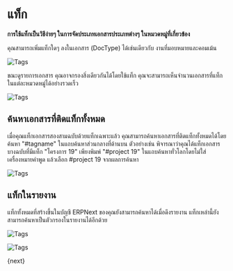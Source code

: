<!-- add-breadcrumbs -->
# แท็ก

**การใช้แท็กเป็นวิธีง่ายๆ ในการจัดประเภทเอกสารประเภทต่างๆ ในหมวดหมู่ที่เกี่ยวข้อง**

คุณสามารถเพิ่มแท็กใดๆ ลงในเอกสาร (DocType) ได้เช่นเดียวกับ งานที่มอบหมายและคอมเม้น

![Tags](/docs/assets/img/using-erpnext/using-tags-1.gif)

ขณะดูรายการเอกสาร คุณอาจกรองสิ่งเดียวกันได้โดยใช้แท็ก คุณจะสามารถเห็นจำนวนเอกสารที่แท็กในแต่ละหมวดหมู่ได้อย่างรวดเร็ว

![Tags](/docs/assets/img/using-erpnext/using-tags-2.png)

## ค้นหาเอกสารที่ติดแท็กทั้งหมด

เมื่อคุณแท็กเอกสารสองสามฉบับด้วยแท็กเฉพาะแล้ว คุณสามารถค้นหาเอกสารที่ติดแท็กทั้งหมดได้โดยค้นหา "#tagname" ในแถบค้นหาส่วนกลางที่ด้านบน ตัวอย่างเช่น พิจารณาว่าคุณได้แท็กเอกสารบางฉบับที่มีแท็ก "โครงการ 19" เพียงพิมพ์ "#project 19" ในแถบค้นหาทั่วโลกโดยไม่ใส่เครื่องหมายคำพูด แล้วเลือก #project 19 จากผลการค้นหา

![Tags](/docs/assets/img/using-erpnext/find-tagged-documents.png)

## แท็กในรายงาน

แท็กทั้งหมดที่สร้างขึ้นในบัญชี ERPNext ของคุณยังสามารถค้นหาได้เมื่อดึงรายงาน แท็กเหล่านี้ยังสามารถค้นหาเป็นตัวกรองในรายงานได้อีกด้วย

![Tags](/docs/assets/img/using-erpnext/using-tags-5.png)

![Tags](/docs/assets/img/using-erpnext/using-tags-6.png)

{next}
